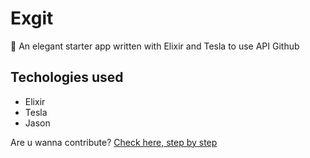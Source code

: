 # Exgit

💅 An elegant starter app written with Elixir and Tesla to use API Github

## Techologies used 
- Elixir
- Tesla
- Jason 

Are u wanna contribute?
<a href="./.github/CONTRIBUTING.md">Check here, step by step</a>
